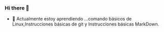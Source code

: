 ### Hi there 👋



- 🌱 Actualmente estoy aprendiendo ...comando básicos de Linux,Instrucciones básicas de git y Instrucciones básicas MarkDown.

